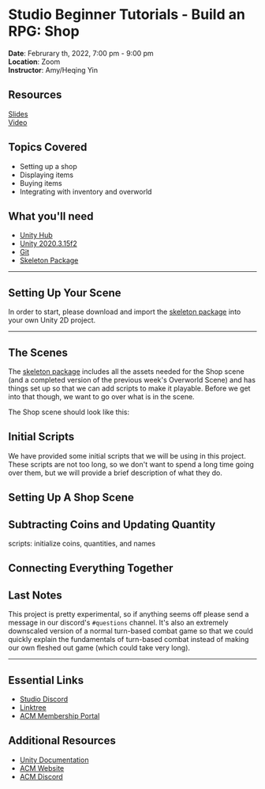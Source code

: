 # Studio Beginner Tutorials - Build an RPG: Shop
 
**Date**: Februrary th, 2022, 7:00 pm - 9:00 pm<br>
**Location**: Zoom<br> 
**Instructor**: Amy/Heqing Yin
 
## Resources
[Slides](https://docs.google.com/presentation/d/1-Pkv1ArakrWpbGaBlzdFmZH7MKRcwZtHVb-EqT1kG5A/edit?usp=sharing )<br>
[Video]( )<br>
 
## Topics Covered
* Setting up a shop
* Displaying items
* Buying items
* Integrating with inventory and overworld
 
## What you'll need
* [Unity Hub](https://unity.com/download)
* [Unity 2020.3.15f2](https://unity3d.com/unity/qa/lts-releases)
* [Git](https://git-scm.com/downloads)
* [Skeleton Package](https://drive.google.com/file/d/1dfWnvE7orxTojZJ7phKna36nYpdVWnZr/view?usp=sharing)

---

## Setting Up Your Scene
In order to start, please download and import the [skeleton package](https://drive.google.com/file/d/1dfWnvE7orxTojZJ7phKna36nYpdVWnZr/view?usp=sharing) into your own Unity 2D project.

---
## The Scenes
The [skeleton package](https://drive.google.com/file/d/1dfWnvE7orxTojZJ7phKna36nYpdVWnZr/view?usp=sharing) includes all the assets needed for the Shop scene (and a completed version of the previous week's Overworld Scene) and has things set up so that we can add scripts to make it playable. Before we get into that though, we want to go over what is in the scene. 

The Shop scene should look like this:


## Initial Scripts
We have provided some initial scripts that we will be using in this project. These scripts are not too long, so we don't want to spend a long time going over them, but we will provide a brief description of what they do.

## Setting Up A Shop Scene

## Subtracting Coins and Updating Quantity
scripts: initialize coins, quantities, and names

## Connecting Everything Together


## Last Notes
This project is pretty experimental, so if anything seems off please send a message in our discord's `#questions` channel. It's also an extremely downscaled version of a normal turn-based combat game so that we could quickly explain the fundamentals of turn-based combat instead of making our own fleshed out game (which could take very long). 

---
## Essential Links
- [Studio Discord](https://discord.com/invite/bBk2Mcw)
- [Linktree](https://linktr.ee/acmstudio)
- [ACM Membership Portal](https://members.uclaacm.com/)

## Additional Resources
- [Unity Documentation](https://docs.unity3d.com/Manual/index.html)
- [ACM Website](https://www.uclaacm.com/)
- [ACM Discord](https://discord.com/invite/eWmzKsY)

